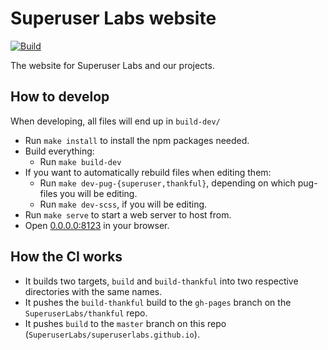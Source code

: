 Superuser Labs website
======================

[![Build](https://github.com/SuperuserLabs/superuserlabs.github.io/actions/workflows/pages.yml/badge.svg)](https://github.com/SuperuserLabs/superuserlabs.github.io/actions/workflows/pages.yml)

The website for Superuser Labs and our projects.

## How to develop

When developing, all files will end up in `build-dev/`

 - Run `make install` to install the npm packages needed.
 - Build everything:
     - Run `make build-dev`
 - If you want to automatically rebuild files when editing them:
     - Run `make dev-pug-{superuser,thankful}`, depending on which pug-files you will be editing.
     - Run `make dev-scss`, if you will be editing.
 - Run `make serve` to start a web server to host from.
 - Open [0.0.0.0:8123](0.0.0.0:8123) in your browser.


## How the CI works

 - It builds two targets, `build` and `build-thankful` into two respective directories with the same names. 
 - It pushes the `build-thankful` build to the `gh-pages` branch on the `SuperuserLabs/thankful` repo.
 - It pushes `build` to the `master` branch on this repo (`SuperuserLabs/superuserlabs.github.io`).
